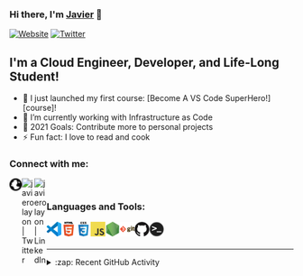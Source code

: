 ### Hi there, I'm [Javier][website] 👋 

[![Website](https://img.shields.io/website?label=codeSTACKr.com&style=for-the-badge&url=https%3A%2F%2Fcodestackr.com)](https://javierolayon.com)
[![Twitter](https://img.shields.io/twitter/url?style=social&url=https%3A%2F%2Ftwitter.com%2Fintent%2Ffollow%3F%26screen_name%3Dolayonjavier)](https://twitter.com/intent/tweet?text=Wow:&url=https%3A%2F%2Ftwitter.com%2Fintent%2Ffollow%3F%26screen_name%3Dolayonjavier)

## I'm a Cloud Engineer, Developer, and Life-Long Student!

- 🔭 I just launched my first course: [Become A VS Code SuperHero!][course]!
- 🌱 I’m currently working with Infrastructure as Code
- 🥅 2021 Goals: Contribute more to personal projects
- ⚡ Fun fact: I love to read and cook

### Connect with me:

[<img align="left" alt="javierolayon.com" width="22px" src="https://raw.githubusercontent.com/iconic/open-iconic/master/svg/globe.svg" />][website]
[<img align="left" alt="javierolayon | Twitter" width="22px" src="https://cdn.jsdelivr.net/npm/simple-icons@v3/icons/twitter.svg" />][twitter]
[<img align="left" alt="javierolayon | LinkedIn" width="22px" src="https://cdn.jsdelivr.net/npm/simple-icons@v3/icons/linkedin.svg" />][linkedin]

<br />

### Languages and Tools:

<img align="left" alt="Visual Studio Code" width="26px" src="https://raw.githubusercontent.com/github/explore/80688e429a7d4ef2fca1e82350fe8e3517d3494d/topics/visual-studio-code/visual-studio-code.png" />
<img align="left" alt="HTML5" width="26px" src="https://raw.githubusercontent.com/github/explore/80688e429a7d4ef2fca1e82350fe8e3517d3494d/topics/html/html.png" />
<img align="left" alt="CSS3" width="26px" src="https://raw.githubusercontent.com/github/explore/80688e429a7d4ef2fca1e82350fe8e3517d3494d/topics/css/css.png" />
<img align="left" alt="JavaScript" width="26px" src="https://raw.githubusercontent.com/github/explore/80688e429a7d4ef2fca1e82350fe8e3517d3494d/topics/javascript/javascript.png" />
<img align="left" alt="Node.js" width="26px" src="https://raw.githubusercontent.com/github/explore/80688e429a7d4ef2fca1e82350fe8e3517d3494d/topics/nodejs/nodejs.png" />
<img align="left" alt="Git" width="26px" src="https://raw.githubusercontent.com/github/explore/80688e429a7d4ef2fca1e82350fe8e3517d3494d/topics/git/git.png" />
<img align="left" alt="GitHub" width="26px" src="https://raw.githubusercontent.com/github/explore/78df643247d429f6cc873026c0622819ad797942/topics/github/github.png" />
<img align="left" alt="Terminal" width="26px" src="https://raw.githubusercontent.com/github/explore/80688e429a7d4ef2fca1e82350fe8e3517d3494d/topics/terminal/terminal.png" />

<br />
<br />

---

<details>
  <summary>:zap: Recent GitHub Activity</summary>
  
<!--START_SECTION:activity-->
1. 🗣 Commented on [#2](https://github.com/codeSTACKr/portfolio-sass/issues/2) in [codeSTACKr/portfolio-sass](https://github.com/codeSTACKr/portfolio-sass)
2. ❗️ Closed issue [#2](https://github.com/codeSTACKr/portfolio-sass/issues/2) in [codeSTACKr/portfolio-sass](https://github.com/codeSTACKr/portfolio-sass)
3. ❌ Closed PR [#11](https://github.com/codeSTACKr/free-developer-resources/pull/11) in [codeSTACKr/free-developer-resources](https://github.com/codeSTACKr/free-developer-resources)
4. 🗣 Commented on [#11](https://github.com/codeSTACKr/free-developer-resources/issues/11) in [codeSTACKr/free-developer-resources](https://github.com/codeSTACKr/free-developer-resources)
5. 🎉 Merged PR [#10](https://github.com/codeSTACKr/free-developer-resources/pull/10) in [codeSTACKr/free-developer-resources](https://github.com/codeSTACKr/free-developer-resources)
<!--END_SECTION:activity-->

</details>

<!--<details>
  <summary>:zap: GitHub Stats</summary>
    [![Javier's GitHub stats](https://github-readme-stats.vercel.app/api?username=olayonjavier)](https://github.com/anuraghazra/github-readme-stats)taws
</details>-->

[website]: https://javierolayon.com
[twitter]: https://twitter.com/OlayonJavier
[linkedin]: https://linkedin.com/in/OlayonJavier
